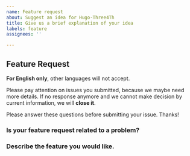 ```yaml
---
name: Feature request
about: Suggest an idea for Hugo-Three4Th
title: Give us a brief explanation of your idea
labels: feature
assignees: ''

---
```


## Feature Request

**For English only**, other languages will not accept.

Please pay attention on issues you submitted, because we maybe need more details. 
If no response anymore and we cannot make decision by current information, we will **close it**.

Please answer these questions before submitting your issue. Thanks!

### Is your feature request related to a problem?

### Describe the feature you would like.
